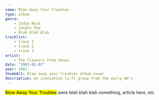 ```yaml
---
name: Blow Away Your Troubles
type: album
genre:
    - Indie Rock
    - Jangle Pop
    - Blah Blah Blah
tracklist:
    - track 1
    - track 2
    - track 3
artist:
    - The Cleaners From Venus
date: "1981-01-01"
year: 1981 
thumbAlt: Blow away your troubles album cover
description: An innovative lo-fi group from the early 80's
---
```


<mark>Blow Away Your Troubles</mark> were blah blah blah something, article here, etc

